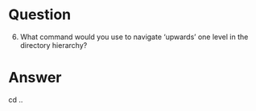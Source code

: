 # Question

6. What command would you use to navigate ‘upwards’ one level in the directory hierarchy?

# Answer

cd ..